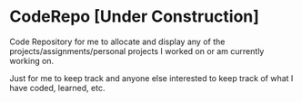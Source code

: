 # CodeRepo [Under Construction]
Code Repository for me to allocate and display any of the projects/assignments/personal projects I worked on or am currently working on.

Just for me to keep track and anyone else interested to keep track of what I have coded, learned, etc.

